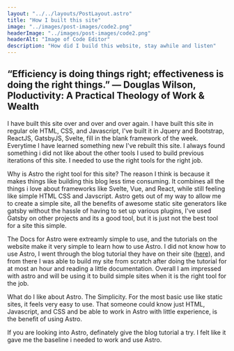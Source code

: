 ```yaml
---
layout: "../../layouts/PostLayout.astro"
title: "How I built this site"
image: "../images/post-images/code2.png"
headerImage: "../images/post-images/code2.png"
headerAlt: "Image of Code Editor"
description: "How did I build this website, stay awhile and listen"
---
```


## “Efficiency is doing things right; effectiveness is doing the right things.” ― Douglas Wilson, Ploductivity: A Practical Theology of Work & Wealth

I have built this site over and over and over again. I have built this site in regular ole HTML, CSS, and Javascript, I've built it in Jquery and Bootstrap, ReactJS, GatsbyJS, Svelte, fill in the blank framework of the week. Everytime I have learned something new I've rebuilt this site. I always found something i did not like about the other tools I used to build previous iterations of this site. I needed to use the right tools for the right job. 

Why is Astro the right tool for this site? The reason I think is because it makes things like building this blog less time consuming. It combines all the things i love about frameworks like Svelte, Vue, and React, while still feeling like simple HTML CSS and Javscript. Astro gets out of my way to allow me to create a simple site, all the benefits of awesome static site generators like gatsby without the hassle of having to set up various plugins, I've used Gatsby on other projects and its a good tool, but it is just not the best tool for a site this simple. 

The Docs for Astro were extreamly simple to use, and the tutorials on the website make it very simple to learn how to use Astro. I did not know how to use Astro, I went through the blog tutorial they have on their site ([here]('https://docs.astro.build/en/tutorial/0-introduction/')), and from there I was able to build my site from scratch after doing the tutorial for at most an hour and reading a little documentation. Overall I am impressed with astro and will be using it to build simple sites when it is the right tool for the job. 

What do I like about Astro. The Simplicity. For the most basic use like static sites, it feels very easy to use. That someone could know just HTML, Javascript, and CSS and be able to work in Astro with little experience, is the benefit of using Astro. 

If you are looking into Astro, definately give the blog tutorial a try. I felt like it gave me the baseline i needed to work and use Astro. 



